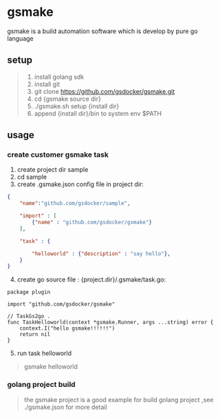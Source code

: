 # gsmake

gsmake is a build automation software which is develop by pure go language

## setup

> 1. install golang sdk
> 2. install git
> 3. git clone https://github.com/gsdocker/gsmake.git
> 4. cd {gsmake source dir}
> 5. ./gsmake.sh setup {install dir}
> 6. append {install dir}/bin to system env $PATH

## usage

### create customer gsmake task

1. create project dir sample
2. cd sample
3. create .gsmake.json config file in project dir:
```json
{
    "name":"github.com/gsdocker/sample",

    "import" : [
        {"name" : "github.com/gsdocker/gsmake"}
    ],

    "task" : {

        "helloworld" : {"description" : "say hello"},
    }
}
```
4. create go source file : {project.dir}/.gsmake/task.go:
```golang
package plugin

import "github.com/gsdocker/gsmake"

// TaskGs2go .
func TaskHelloworld(context *gsmake.Runner, args ...string) error {
	context.I("hello gsmake!!!!!!")
	return nil
}
```
5. run task helloworld
> gsmake helloworld


### golang project build

> the gsmake project is a good example for build golang project ,see ./gsmake.json for more detail
